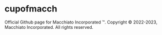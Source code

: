 # cupofmacch
Official Github page for Macchiato Incorporated ™️.
Copyright ©️ 2022-2023, Macchiato Incorporated.
All rights reserved. 

